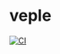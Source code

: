 # veple

[![CI](https://github.com/nain93/veple_app/actions/workflows/ci.yml/badge.svg)](https://github.com/nain93/veple_app/actions/workflows/ci.yml)
<!-- [![Github Pages](https://github.com/crossplatformkorea/flutter_boilerplate/actions/workflows/pages.yml/badge.svg)](https://github.com/crossplatformkorea/flutter_boilerplate/actions/workflows/pages.yml) -->
